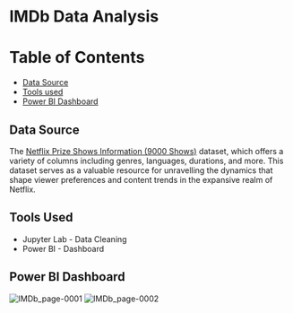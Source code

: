 # IMDb Data Analysis

# <span> Table of Contents </span>
* [Data Source](#data-source)
* [Tools used](#tools-used)
* [Power BI Dashboard](#power-bi-dashboard)

## Data Source
The [Netflix Prize Shows Information (9000 Shows)](https://www.kaggle.com/datasets/akashguna/netflix-prize-shows-information) dataset, which offers a variety of columns including genres, languages, durations, and more. This dataset serves as a valuable resource for unravelling the dynamics that shape viewer preferences and content trends in the expansive realm of Netflix.

## Tools Used
* Jupyter Lab - Data Cleaning
* Power BI - Dashboard

## Power BI Dashboard
![IMDb_page-0001](https://github.com/karlyndiary/IMDb-Data-Analysis/assets/116041695/30b92dd9-469d-498a-b448-6b8f1f66c23a)
![IMDb_page-0002](https://github.com/karlyndiary/IMDb-Data-Analysis/assets/116041695/e96f32a5-2057-4fa9-a7bc-1ea05c6f9782)
